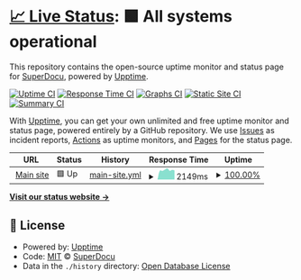 # [📈 Live Status](https://status.superdocu.com): <!--live status--> **🟩 All systems operational**

This repository contains the open-source uptime monitor and status page for [SuperDocu](https://www.superdocu.com/), powered by [Upptime](https://github.com/upptime/upptime).

[![Uptime CI](https://github.com/SuperDocu/status-page/workflows/Uptime%20CI/badge.svg)](https://github.com/SuperDocu/status-page/actions?query=workflow%3A%22Uptime+CI%22)
[![Response Time CI](https://github.com/SuperDocu/status-page/workflows/Response%20Time%20CI/badge.svg)](https://github.com/SuperDocu/status-page/actions?query=workflow%3A%22Response+Time+CI%22)
[![Graphs CI](https://github.com/SuperDocu/status-page/workflows/Graphs%20CI/badge.svg)](https://github.com/SuperDocu/status-page/actions?query=workflow%3A%22Graphs+CI%22)
[![Static Site CI](https://github.com/SuperDocu/status-page/workflows/Static%20Site%20CI/badge.svg)](https://github.com/SuperDocu/status-page/actions?query=workflow%3A%22Static+Site+CI%22)
[![Summary CI](https://github.com/SuperDocu/status-page/workflows/Summary%20CI/badge.svg)](https://github.com/SuperDocu/status-page/actions?query=workflow%3A%22Summary+CI%22)

With [Upptime](https://upptime.js.org), you can get your own unlimited and free uptime monitor and status page, powered entirely by a GitHub repository. We use [Issues](https://github.com/SuperDocu/status-page/issues) as incident reports, [Actions](https://github.com/SuperDocu/status-page/actions) as uptime monitors, and [Pages](https://status.superdocu.com) for the status page.

<!--start: status pages-->
<!-- This summary is generated by Upptime (https://github.com/upptime/upptime) -->
<!-- Do not edit this manually, your changes will be overwritten -->
<!-- prettier-ignore -->
| URL | Status | History | Response Time | Uptime |
| --- | ------ | ------- | ------------- | ------ |
| <img alt="" src="https://icons.duckduckgo.com/ip3/www.superdocu.com.ico" height="13"> [Main site](https://www.superdocu.com) | 🟩 Up | [main-site.yml](https://github.com/Superdocu/status-page/commits/HEAD/history/main-site.yml) | <details><summary><img alt="Response time graph" src="./graphs/main-site/response-time-week.png" height="20"> 2149ms</summary><br><a href="https://status.superdocu.com/history/main-site"><img alt="Response time 1067" src="https://img.shields.io/endpoint?url=https%3A%2F%2Fraw.githubusercontent.com%2FSuperdocu%2Fstatus-page%2FHEAD%2Fapi%2Fmain-site%2Fresponse-time.json"></a><br><a href="https://status.superdocu.com/history/main-site"><img alt="24-hour response time 2552" src="https://img.shields.io/endpoint?url=https%3A%2F%2Fraw.githubusercontent.com%2FSuperdocu%2Fstatus-page%2FHEAD%2Fapi%2Fmain-site%2Fresponse-time-day.json"></a><br><a href="https://status.superdocu.com/history/main-site"><img alt="7-day response time 2149" src="https://img.shields.io/endpoint?url=https%3A%2F%2Fraw.githubusercontent.com%2FSuperdocu%2Fstatus-page%2FHEAD%2Fapi%2Fmain-site%2Fresponse-time-week.json"></a><br><a href="https://status.superdocu.com/history/main-site"><img alt="30-day response time 1572" src="https://img.shields.io/endpoint?url=https%3A%2F%2Fraw.githubusercontent.com%2FSuperdocu%2Fstatus-page%2FHEAD%2Fapi%2Fmain-site%2Fresponse-time-month.json"></a><br><a href="https://status.superdocu.com/history/main-site"><img alt="1-year response time 1139" src="https://img.shields.io/endpoint?url=https%3A%2F%2Fraw.githubusercontent.com%2FSuperdocu%2Fstatus-page%2FHEAD%2Fapi%2Fmain-site%2Fresponse-time-year.json"></a></details> | <details><summary><a href="https://status.superdocu.com/history/main-site">100.00%</a></summary><a href="https://status.superdocu.com/history/main-site"><img alt="All-time uptime 99.97%" src="https://img.shields.io/endpoint?url=https%3A%2F%2Fraw.githubusercontent.com%2FSuperdocu%2Fstatus-page%2FHEAD%2Fapi%2Fmain-site%2Fuptime.json"></a><br><a href="https://status.superdocu.com/history/main-site"><img alt="24-hour uptime 100.00%" src="https://img.shields.io/endpoint?url=https%3A%2F%2Fraw.githubusercontent.com%2FSuperdocu%2Fstatus-page%2FHEAD%2Fapi%2Fmain-site%2Fuptime-day.json"></a><br><a href="https://status.superdocu.com/history/main-site"><img alt="7-day uptime 100.00%" src="https://img.shields.io/endpoint?url=https%3A%2F%2Fraw.githubusercontent.com%2FSuperdocu%2Fstatus-page%2FHEAD%2Fapi%2Fmain-site%2Fuptime-week.json"></a><br><a href="https://status.superdocu.com/history/main-site"><img alt="30-day uptime 100.00%" src="https://img.shields.io/endpoint?url=https%3A%2F%2Fraw.githubusercontent.com%2FSuperdocu%2Fstatus-page%2FHEAD%2Fapi%2Fmain-site%2Fuptime-month.json"></a><br><a href="https://status.superdocu.com/history/main-site"><img alt="1-year uptime 99.96%" src="https://img.shields.io/endpoint?url=https%3A%2F%2Fraw.githubusercontent.com%2FSuperdocu%2Fstatus-page%2FHEAD%2Fapi%2Fmain-site%2Fuptime-year.json"></a></details>

<!--end: status pages-->

[**Visit our status website →**](https://status.superdocu.com)

## 📄 License

- Powered by: [Upptime](https://github.com/upptime/upptime)
- Code: [MIT](./LICENSE) © [SuperDocu](https://www.superdocu.com/)
- Data in the `./history` directory: [Open Database License](https://opendatacommons.org/licenses/odbl/1-0/)
